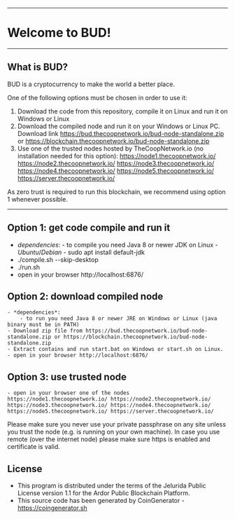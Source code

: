 ----
# Welcome to BUD! #

----
## What is BUD? ##
BUD is a cryptocurrency to make the world a better place.

One of the following options must be chosen in order to use it:
1. Download the code from this repository, compile it on Linux and run it on Windows or Linux
2. Download the compiled node and run it on your Windows or Linux PC. Download link https://bud.thecoopnetwork.io/bud-node-standalone.zip or https://blockchain.thecoopnetwork.io/bud-node-standalone.zip
3. Use one of the trusted nodes hosted by TheCoopNetwork.io (no installation needed for this option): https://node1.thecoopnetwork.io/ https://node2.thecoopnetwork.io/ https://node3.thecoopnetwork.io/ https://node4.thecoopnetwork.io/ https://node5.thecoopnetwork.io/ https://server.thecoopnetwork.io/

As zero trust is required to run this blockchain, we recommend using option 1 whenever possible.


----
## Option 1: get code compile and run it ##
  - *dependencies*:
		- to compile you need Java 8 or newer JDK on Linux
			- *Ubuntu*/*Debian* - sudo apt install default-jdk
  - ./compile.sh --skip-desktop
  - ./run.sh
  - open in your browser http://localhost:6876/

## Option 2: download compiled node  ##
	- *dependencies*:
		- to run you need Java 8 or newer JRE on Windows or Linux (java binary must be in PATH)
	- Download zip file from https://bud.thecoopnetwork.io/bud-node-standalone.zip or https://blockchain.thecoopnetwork.io/bud-node-standalone.zip
	- Extract contains and run start.bat on Windows or start.sh on Linux.
	- open in your browser http://localhost:6876/
	
## Option 3: use trusted node  ##	
	- open in your browser one of the nodes https://node1.thecoopnetwork.io/ https://node2.thecoopnetwork.io/ https://node3.thecoopnetwork.io/ https://node4.thecoopnetwork.io/ https://node5.thecoopnetwork.io/ https://server.thecoopnetwork.io/

Please make sure you never use your private passphrase on any site unless you trust the node (e.g. is running on your own machine).
In case you use remote (over the internet node) please make sure https is enabled and certificate is valid.


## License
* This program is distributed under the terms of the Jelurida Public License version 1.1 for the Ardor Public Blockchain Platform.
* This source code has been generated by CoinGenerator - https://coingenerator.sh
